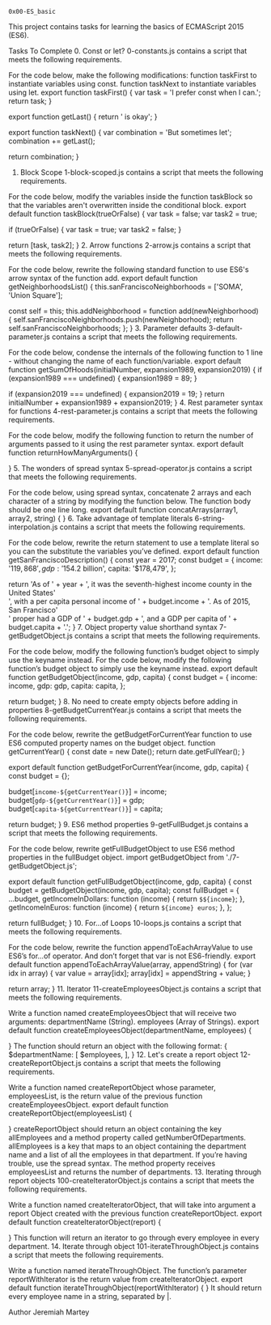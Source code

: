 `0x00-ES_basic`


This project contains tasks for learning the basics of ECMAScript 2015 (ES6).

Tasks To Complete
 0. Const or let?
0-constants.js contains a script that meets the following requirements.

For the code below, make the following modifications:
function taskFirst to instantiate variables using const.
function taskNext to instantiate variables using let.
export function taskFirst() {
  var task = 'I prefer const when I can.';
  return task;
}

export function getLast() {
  return ' is okay';
}

export function taskNext() {
  var combination = 'But sometimes let';
  combination += getLast();

  return combination;
}
 1. Block Scope
1-block-scoped.js contains a script that meets the following requirements.

For the code below, modify the variables inside the function taskBlock so that the variables aren't overwritten inside the conditional block.
export default function taskBlock(trueOrFalse) {
  var task = false;
  var task2 = true;

  if (trueOrFalse) {
    var task = true;
    var task2 = false;
  }

  return [task, task2];
}
 2. Arrow functions
2-arrow.js contains a script that meets the following requirements.

For the code below, rewrite the following standard function to use ES6's arrow syntax of the function add.
export default function getNeighborhoodsList() {
  this.sanFranciscoNeighborhoods = ['SOMA', 'Union Square'];

  const self = this;
  this.addNeighborhood = function add(newNeighborhood) {
    self.sanFranciscoNeighborhoods.push(newNeighborhood);
    return self.sanFranciscoNeighborhoods;
  };
}
 3. Parameter defaults
3-default-parameter.js contains a script that meets the following requirements.

For the code below, condense the internals of the following function to 1 line - without changing the name of each function/variable.
export default function getSumOfHoods(initialNumber, expansion1989, expansion2019) {
  if (expansion1989 === undefined) {
    expansion1989 = 89;
  }

  if (expansion2019 === undefined) {
    expansion2019 = 19;
  }
  return initialNumber + expansion1989 + expansion2019;
}
 4. Rest parameter syntax for functions
4-rest-parameter.js contains a script that meets the following requirements.

For the code below, modify the following function to return the number of arguments passed to it using the rest parameter syntax.
export default function returnHowManyArguments() {

}
 5. The wonders of spread syntax
5-spread-operator.js contains a script that meets the following requirements.

For the code below, using spread syntax, concatenate 2 arrays and each character of a string by modifying the function below. The function body should be one line long.
export default function concatArrays(array1, array2, string) {
}
 6. Take advantage of template literals
6-string-interpolation.js contains a script that meets the following requirements.

For the code below, rewrite the return statement to use a template literal so you can the substitute the variables you’ve defined.
export default function getSanFranciscoDescription() {
  const year = 2017;
  const budget = {
    income: '$119,868',
    gdp: '$154.2 billion',
    capita: '$178,479',
  };

  return 'As of ' + year + ', it was the seventh-highest income county in the United States' \
        ', with a per capita personal income of ' + budget.income + '. As of 2015, San Francisco' \
        ' proper had a GDP of ' + budget.gdp + ', and a GDP per capita of ' + budget.capita + '.';
}
 7. Object property value shorthand syntax
7-getBudgetObject.js contains a script that meets the following requirements.

For the code below, modify the following function’s budget object to simply use the keyname instead.
For the code below, modify the following function’s budget object to simply use the keyname instead.
export default function getBudgetObject(income, gdp, capita) {
  const budget = {
    income: income,
    gdp: gdp,
    capita: capita,
  };

  return budget;
}
 8. No need to create empty objects before adding in properties
8-getBudgetCurrentYear.js contains a script that meets the following requirements.

For the code below, rewrite the getBudgetForCurrentYear function to use ES6 computed property names on the budget object.
function getCurrentYear() {
  const date = new Date();
  return date.getFullYear();
}

export default function getBudgetForCurrentYear(income, gdp, capita) {
  const budget = {};

  budget[`income-${getCurrentYear()}`] = income;
  budget[`gdp-${getCurrentYear()}`] = gdp;
  budget[`capita-${getCurrentYear()}`] = capita;

  return budget;
}
 9. ES6 method properties
9-getFullBudget.js contains a script that meets the following requirements.

For the code below, rewrite getFullBudgetObject to use ES6 method properties in the fullBudget object.
import getBudgetObject from './7-getBudgetObject.js';

export default function getFullBudgetObject(income, gdp, capita) {
  const budget = getBudgetObject(income, gdp, capita);
  const fullBudget = {
    ...budget,
    getIncomeInDollars: function (income) {
      return `$${income}`;
    },
    getIncomeInEuros: function (income) {
      return `${income} euros`;
    },
  };

  return fullBudget;
}
 10. For...of Loops
10-loops.js contains a script that meets the following requirements.

For the code below, rewrite the function appendToEachArrayValue to use ES6’s for...of operator. And don’t forget that var is not ES6-friendly.
export default function appendToEachArrayValue(array, appendString) {
  for (var idx in array) {
    var value = array[idx];
    array[idx] = appendString + value;
  }

  return array;
}
 11. Iterator
11-createEmployeesObject.js contains a script that meets the following requirements.

Write a function named createEmployeesObject that will receive two arguments:
departmentName (String).
employees (Array of Strings).
export default function createEmployeesObject(departmentName, employees) {

}
The function should return an object with the following format:
{
  $departmentName: [
    $employees,
  ],
}
 12. Let's create a report object
12-createReportObject.js contains a script that meets the following requirements.

Write a function named createReportObject whose parameter, employeesList, is the return value of the previous function createEmployeesObject.
export default function createReportObject(employeesList) {

}
createReportObject should return an object containing the key allEmployees and a method property called getNumberOfDepartments.
allEmployees is a key that maps to an object containing the department name and a list of all the employees in that department. If you’re having trouble, use the spread syntax.
The method property receives employeesList and returns the number of departments.
 13. Iterating through report objects
100-createIteratorObject.js contains a script that meets the following requirements.

Write a function named createIteratorObject, that will take into argument a report Object created with the previous function createReportObject.
export default function createIteratorObject(report) {

}
This function will return an iterator to go through every employee in every department.
 14. Iterate through object
101-iterateThroughObject.js contains a script that meets the following requirements.

Write a function named iterateThroughObject. The function’s parameter reportWithIterator is the return value from createIteratorObject.
export default function iterateThroughObject(reportWithIterator) {
}
It should return every employee name in a string, separated by |.

Author Jeremiah Martey
